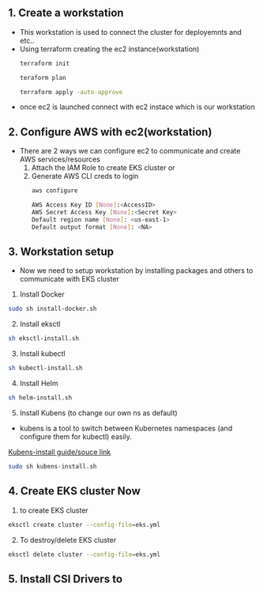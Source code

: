 
## 1. Create a workstation

 * This workstation is used to connect the cluster for deployemnts and etc..
 * Using terraform creating the ec2 instance(workstation)
    ```sh
    terraform init
    ```
    ```sh
    teraform plan
    ```
    ```sh
    terraform apply -auto-approve
    ```
 * once ec2 is launched connect with ec2 instace which is our workstation

## 2. Configure AWS with ec2(workstation)

* There are 2 ways we can configure ec2 to communicate and create AWS services/resources
    1. Attach the IAM Role to create EKS cluster or
    2. Generate AWS CLI creds to login
        ```sh
        aws configure
        ```
        ```sh
        AWS Access Key ID [None]:<AccessID>
        AWS Secret Access Key [None]:<Secret Key>
        Default region name [None]: <us-east-1>
        Default output format [None]: <NA>

        ```

## 3. Workstation setup

* Now we need to setup workstation by installing packages and others to communicate with EKS cluster
1. Install Docker
```sh
sudo sh install-docker.sh
```
2. Install eksctl 
```sh
sh eksctl-install.sh
```
3. Install kubectl
```sh
sh kubectl-install.sh
```
4. Install Helm
```sh
sh helm-install.sh
```
5. Install Kubens (to change our own ns as default)
* kubens is a tool to switch between Kubernetes namespaces (and configure them for kubectl) easily.

[Kubens-install guide/souce link](https://github.com/ahmetb/kubectx?tab=readme-ov-file#manual-installation-macos-and-linux)

```sh
sudo sh kubens-install.sh
```

## 4. Create EKS cluster Now

1. to create EKS cluster
```sh
eksctl create cluster --config-file=eks.yml
```
2. To destroy/delete EKS cluster
```sh
eksctl delete cluster --config-file=eks.yml
```

## 5. Install CSI Drivers to 